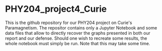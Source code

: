 # PHY204_project4_Curie
This is the github repository for our PHY204 project on Curie's Paramagnetism. The repositor contains only a Jupyter Notebook and some data files that allow to directly recover the graphs presented in both our report and our defense. Should one wish to recreate some results, the whole notebook must simply be run. Note that this may take some time.

